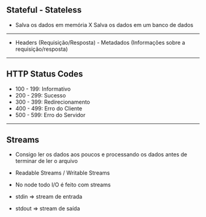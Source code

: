 ## Stateful - Stateless

- Salva os dados em memória X Salva os dados em um banco de dados

---

- Headers (Requisição/Resposta) - Metadados (Informações sobre a requisição/resposta)

---

## HTTP Status Codes

- 100 - 199: Informativo
- 200 - 299: Sucesso
- 300 - 399: Redirecionamento
- 400 - 499: Erro do Cliente
- 500 - 599: Erro do Servidor

---

## Streams

- Consigo ler os dados aos poucos e processando os dados antes de terminar de ler o arquivo
- Readable Streams / Writable Streams

- No node todo I/O é feito com streams

- stdin => stream de entrada
- stdout => stream de saída
